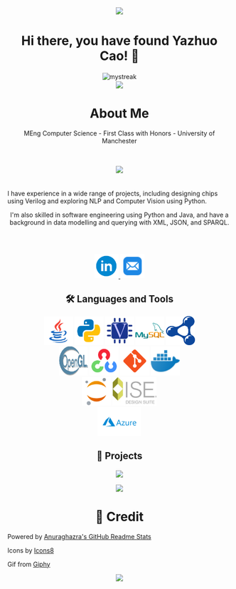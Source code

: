 <div id="header" align="center">
  <img src="https://media.giphy.com/media/WjfaoYXUwFViqbK66M/giphy.gif" width="285"/>
</div>
<h1 align="center">
Hi there, you have found Yazhuo Cao! 👋
</h1>
<!-- 
<div align="center">
  <img align="center" src="https://github-readme-stats-sigma-five.vercel.app/api?username=gloc99&count_private=true&show_icons=true&hide_border=true&hide_title=true&line_height=30&theme=buefy" />
</div> -->

<div align="center">
  <img align="center" src="https://github-readme-streak-stats.herokuapp.com?user=GloC99&theme=buefy&hide_border=true&date_format=j%20M%5B%20Y%5D" alt="mystreak"/>
</div>


<!--
<div align="center">
  <img align="center" src="https://github-readme-streak-stats.herokuapp.com/?user=gloc99&hide_border=true&theme=tokyonight_duo" alt="mystreak"/>
</div>
-->


<!--
<div align="center">
  <img align="center" src="https://activity-graph.herokuapp.com/graph?username=gloc99&theme=minimal&hide_border=true&area=true&hide_title=true&bg_color=white"/>
</div>
-->

<div align="center">
  <img height=150 align="center" src="https://github-readme-stats-sigma-five.vercel.app/api/top-langs/?username=gloc99&layout=compact&hide=html&langs_count=10&theme=buefy" />
</div>

<h1 align="center">
  About Me
</h1>

<p align="center">
 MEng Computer Science - First Class with Honors - University of Manchester 
</p>
  <br><br/>
 <div id="header" align="center">
   <a href="https://www.manchester.ac.uk"><img src="https://media.giphy.com/media/7OQpC4XSFSNpuyCDNU/giphy.gif" width="170"/></a>
</div>
<br></br>
I have experience in a wide range of projects, including designing chips using Verilog and exploring NLP and Computer Vision using Python. 

<p align="center">
 I'm also skilled in software engineering using Python and Java, and have a background in data modelling and querying with XML, JSON, and SPARQL. 
 
<!--   I am eager to continue growing and learning as a developer. Feel free to browse my work and reach out for collaboration opportunities. -->
  </p>
  <br></br>
<p align="center">
   <a href="https://www.linkedin.com/in/yazhuo-cao-012322216">
    <img src="icons/icons8-linkedin-circled.svg" width=55 height=55> 
  </a>
 <a href="mailto:yazhuo.cao@gmail.com">
    <img src="icons/icons8-mail-48.png" width=55 height=55>
  </a>
</p>

<h2 align="center">
  🛠 Languages and Tools
</h2>

<div align="center">
  <!-- https://icons8.com/icons -->
  <a href="https://www.java.com/en/"><img src="icons/icons8-java.svg" width=65 height=65></a>
  <a href="https://www.python.org/"><img src="icons/icons8-python.svg" width=65 height=65></a>
  <a href="https://www.verilog.com/"><img src="icons/verilog.png" width=65 height=65></a>
  <a href="https://www.mysql.com"><img src="icons/icons8-mysql-logo.svg" width=65 height=65></a>
  <a href="https://www.w3.org/RDF/"><img src="icons/rdf%20format.svg" width=65 height=65></a>
</div>

<div align="center">
  <a href="https://www.opengl.org"><img src="icons/Opengl-logo.svg" width=65 height=65></a>
  <a href="https://opencv.org"><img src="icons/icons8-opencv.svg" width=65 height=65></a>
  <a href="https://git-scm.com"><img src="icons/icons8-git-96.png" width=65 height=65></a>
  <a href="https://www.docker.com/"><img src="icons/icons8-docker-logo-48.png" height=65></a>
</div>

<div align="center">
  <a href="https://jupyter.org"><img src="icons/icons8-jupyter.svg" width=65 height=65></a>
  <a href="https://www.xilinx.com/products/design-tools/ise-design-suite.html"><img src="icons/XilinxISE_DS_Logo.jpg" height=65></a>
</div>

<div align="center">
  <a href="https://azure.microsoft.com"><img src="icons/Microsoft_Azure-Logo.wine.png" height=65></a>
</div>

<h2 align="center">
  📝 Projects
</h2>

<div align="center">
  
<a href="https://github.com/GloC99/Bioschemas-Validator"> <img align="center" src="https://github-readme-stats-sigma-five.vercel.app/api/pin/?username=GloC99&repo=Bioschemas-Validator&show_owner=true&theme=buefy" /></a>
  
  
  <a href="https://github.com/GloC99/Reports-and-Presentations"> <img align="center" src="https://github-readme-stats-sigma-five.vercel.app/api/pin/?username=GloC99&repo=Reports-and-Presentations&show_owner=true&theme=buefy" /></a>
</div>


<h1 align="center">
  🎉 Credit
</h1>

Powered by [Anuraghazra's GitHub Readme Stats](https://github.com/anuraghazra/github-readme-stats)


Icons by <a target="_blank" href="https://icons8.com">Icons8</a>

Gif from [Giphy](https://giphy.com/stickers/)


<div id="header" align="center">
  <a href="https://github.com/YechengChu/YechengChu"><img src="https://media.giphy.com/media/7ah0382wGac1Qtv0f7/giphy.gif" width="300"/></a>
</div>

<!--
**GloC99/GloC99** is a ✨ _special_ ✨ repository because its `README.md` (this file) appears on your GitHub profile.

Here are some ideas to get you started:

- 🔭 I’m currently working on ...
- 🌱 I’m currently learning ...
- 👯 I’m looking to collaborate on ...
- 🤔 I’m looking for help with ...
- 💬 Ask me about ...
- 📫 How to reach me: ...
- 😄 Pronouns: ...
- ⚡ Fun fact: ...
-->
